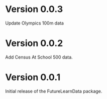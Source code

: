# Version 0.0.3
Update Olympics 100m data

# Version 0.0.2
Add Census At School 500 data.

# Version 0.0.1
Initial release of the FutureLearnData package.
